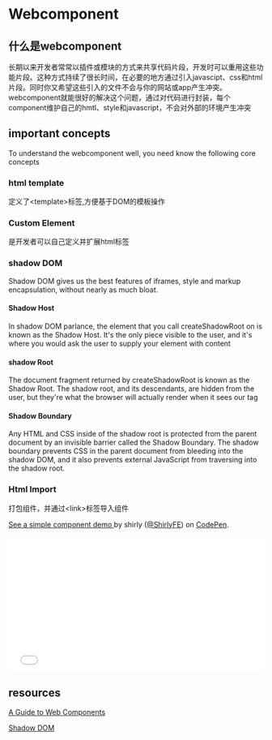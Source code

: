 # Webcomponent

## 什么是webcomponent
长期以来开发者常常以插件或模块的方式来共享代码片段，开发时可以重用这些功能片段。这种方式持续了很长时间，在必要的地方通过引入javascipt、css和html片段。同时你又希望这些引入的文件不会与你的网站或app产生冲突。webcomponent就能很好的解决这个问题，通过对代码进行封装，每个component维护自己的hmtl、style和javascript，不会对外部的环境产生冲突

## important concepts
To understand the webcomponent well, you need know the following core concepts

### html template
定义了&lt;template&gt;标签,方便基于DOM的模板操作

### Custom Element
是开发者可以自己定义并扩展html标签

### shadow DOM
Shadow DOM gives us the best features of iframes, style and markup encapsulation, without nearly as much bloat.

#### Shadow Host
In shadow DOM parlance, the element that you call createShadowRoot on is known as the Shadow Host. It's the only piece visible to the user, and it's where you would ask the user to supply your element with content

#### shadow Root
The document fragment returned by createShadowRoot is known as the Shadow Root. The shadow root, and its descendants, are hidden from the user, but they're what the browser will actually render when it sees our tag

#### Shadow Boundary
Any HTML and CSS inside of the shadow root is protected from the parent document by an invisible barrier called the Shadow Boundary. The shadow boundary prevents CSS in the parent document from bleeding into the shadow DOM, and it also prevents external JavaScript from traversing into the shadow root.

### Html Import
打包组件，并通过&lt;link&gt;标签导入组件


<p data-height="268" data-theme-id="0" data-slug-hash="eJZEBq" data-default-tab="result" data-user="ShirlyFE" class='codepen'><a href='http://codepen.io/ShirlyFE/pen/eJZEBq/'>See a simple component demo </a> by shirly (<a href='http://codepen.io/ShirlyFE'>@ShirlyFE</a>) on <a href='http://codepen.io'>CodePen</a>.</p>
<script async src="//assets.codepen.io/assets/embed/ei.js"></script>

<iframe height='268' scrolling='no' src='//codepen.io/ShirlyFE/embed/eJZEBq/?height=268&theme-id=0&default-tab=result' frameborder='no' allowtransparency='true' allowfullscreen='true' style='width: 100%;'>See the Pen <a href='http://codepen.io/ShirlyFE/pen/eJZEBq/'>eJZEBq</a> by shirly (<a href='http://codepen.io/ShirlyFE'>@ShirlyFE</a>) on <a href='http://codepen.io'>CodePen</a>.
</iframe>

## resources

[A Guide to Web Components](https://css-tricks.com/modular-future-web-components/)

[Shadow DOM](http://www.html5rocks.com/en/tutorials/webcomponents/shadowdom/)